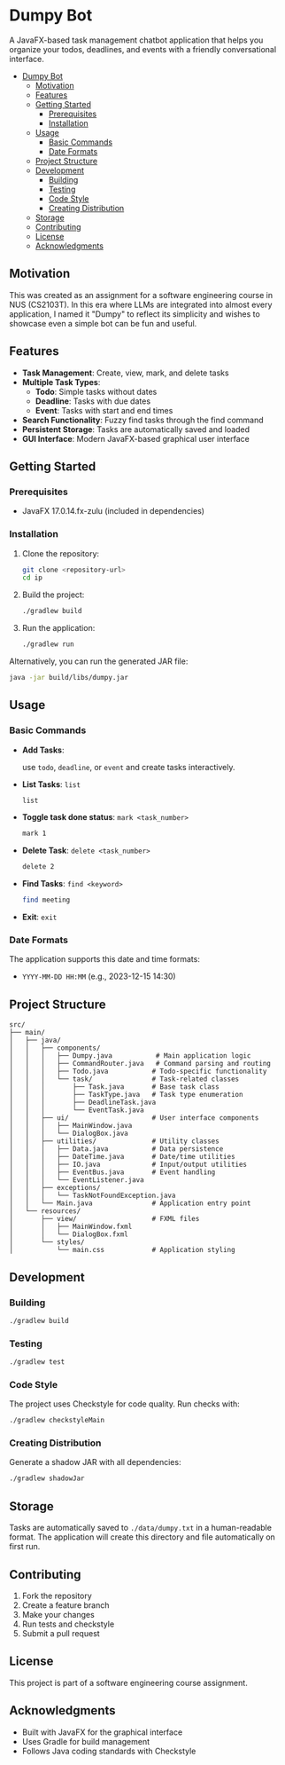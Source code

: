 # Dumpy Bot

A JavaFX-based task management chatbot application that helps you organize your
todos, deadlines, and events with a friendly conversational interface.

<!--toc:start-->
- [Dumpy Bot](#dumpy-bot)
  - [Motivation](#motivation)
  - [Features](#features)
  - [Getting Started](#getting-started)
    - [Prerequisites](#prerequisites)
    - [Installation](#installation)
  - [Usage](#usage)
    - [Basic Commands](#basic-commands)
    - [Date Formats](#date-formats)
  - [Project Structure](#project-structure)
  - [Development](#development)
    - [Building](#building)
    - [Testing](#testing)
    - [Code Style](#code-style)
    - [Creating Distribution](#creating-distribution)
  - [Storage](#storage)
  - [Contributing](#contributing)
  - [License](#license)
  - [Acknowledgments](#acknowledgments)
<!--toc:end-->

## Motivation

This was created as an assignment for a software engineering course in NUS (CS2103T).
In this era where LLMs are integrated into almost every application,
I named it "Dumpy" to reflect its simplicity and wishes to showcase even a
simple bot can be fun and useful.

## Features

- **Task Management**: Create, view, mark, and delete tasks
- **Multiple Task Types**:
  - **Todo**: Simple tasks without dates
  - **Deadline**: Tasks with due dates
  - **Event**: Tasks with start and end times
- **Search Functionality**: Fuzzy find tasks through the find command
- **Persistent Storage**: Tasks are automatically saved and loaded
- **GUI Interface**: Modern JavaFX-based graphical user interface

## Getting Started

### Prerequisites

- JavaFX 17.0.14.fx-zulu (included in dependencies)

### Installation

1. Clone the repository:

    ```bash
    git clone <repository-url>
    cd ip
    ```

2. Build the project:

    ```bash
    ./gradlew build
    ```

3. Run the application:

    ```bash
    ./gradlew run
    ```

Alternatively, you can run the generated JAR file:

```bash
java -jar build/libs/dumpy.jar
```

## Usage

### Basic Commands

- **Add Tasks**:

  use `todo`, `deadline`, or `event` and create tasks interactively.

- **List Tasks**: `list`

  ```sh
  list
  ```

- **Toggle task done status**: `mark <task_number>`

  ```sh
  mark 1
  ```

- **Delete Task**: `delete <task_number>`

  ```sh
  delete 2
  ```

- **Find Tasks**: `find <keyword>`

  ```sh
  find meeting
  ```

- **Exit**: `exit`

### Date Formats

The application supports this date and time formats:

- `YYYY-MM-DD HH:MM` (e.g., 2023-12-15 14:30)

## Project Structure

```
src/
├── main/
│   ├── java/
│   │   ├── components/
│   │   │   ├── Dumpy.java           # Main application logic
│   │   │   ├── CommandRouter.java   # Command parsing and routing
│   │   │   ├── Todo.java           # Todo-specific functionality
│   │   │   └── task/               # Task-related classes
│   │   │       ├── Task.java       # Base task class
│   │   │       ├── TaskType.java   # Task type enumeration
│   │   │       ├── DeadlineTask.java
│   │   │       └── EventTask.java
│   │   ├── ui/                     # User interface components
│   │   │   ├── MainWindow.java
│   │   │   └── DialogBox.java
│   │   ├── utilities/              # Utility classes
│   │   │   ├── Data.java           # Data persistence
│   │   │   ├── DateTime.java       # Date/time utilities
│   │   │   ├── IO.java             # Input/output utilities
│   │   │   ├── EventBus.java       # Event handling
│   │   │   └── EventListener.java
│   │   ├── exceptions/
│   │   │   └── TaskNotFoundException.java
│   │   └── Main.java               # Application entry point
│   └── resources/
│       ├── view/                   # FXML files
│       │   ├── MainWindow.fxml
│       │   └── DialogBox.fxml
│       └── styles/
│           └── main.css            # Application styling
```

## Development

### Building

```bash
./gradlew build
```

### Testing

```bash
./gradlew test
```

### Code Style

The project uses Checkstyle for code quality. Run checks with:

```bash
./gradlew checkstyleMain
```

### Creating Distribution

Generate a shadow JAR with all dependencies:

```bash
./gradlew shadowJar
```

## Storage

Tasks are automatically saved to `./data/dumpy.txt` in a human-readable format.
The application will create this directory and file automatically on first run.

## Contributing

1. Fork the repository
2. Create a feature branch
3. Make your changes
4. Run tests and checkstyle
5. Submit a pull request

## License

This project is part of a software engineering course assignment.

## Acknowledgments

- Built with JavaFX for the graphical interface
- Uses Gradle for build management
- Follows Java coding standards with Checkstyle
